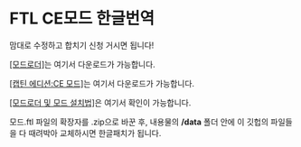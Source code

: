 # FTL CE모드 한글번역
맘대로 수정하고 합치기 신청 거시면 됩니다!

[[모드로더]](https://www.subsetgames.com/forum/viewtopic.php?t=17102)는 여기서 다운로드가 가능합니다.

[[캡틴 에디션:CE 모드]](https://www.subsetgames.com/forum/viewtopic.php?f=11&t=15663)는 여기서 다운로드가 가능합니다.

[[모드로더 및 모드 설치법]](https://subsetgames.com/ftl_mods.html)은 여기서 확인이 가능합니다.

모드.ftl 파일의 확장자를 .zip으로 바꾼 후, 내용물의 **/data** 폴더 안에 이 깃헙의 파일들을 다 때려박아 교체하시면 한글패치가 됩니다.
